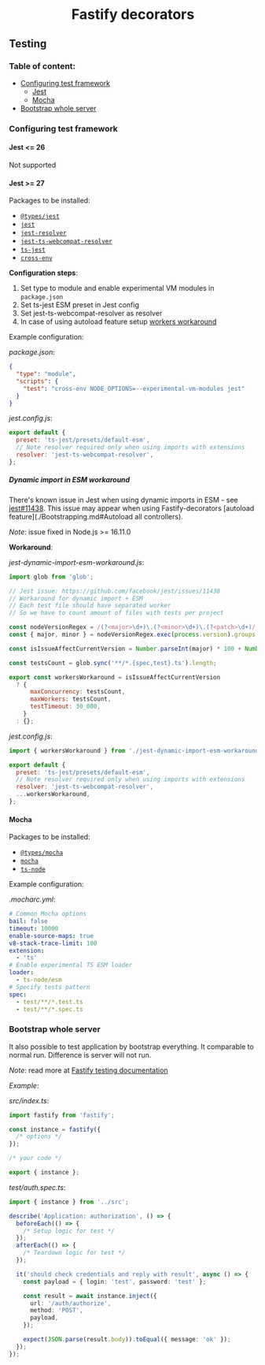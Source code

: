 <h1 style="text-align: center">Fastify decorators</h1>

## Testing

### Table of content:

- [Configuring test framework](#configuring-test-framework)
  - [Jest](#jest--27)
  - [Mocha](#mocha)
- [Bootstrap whole server](#bootstrap-whole-server)

### Configuring test framework

#### Jest <= 26

Not supported

#### Jest >= 27

Packages to be installed:

- [`@types/jest`](https://www.npmjs.com/package/@types/jest)
- [`jest`](https://www.npmjs.com/package/jest)
- [`jest-resolver`](https://www.npmjs.com/package/jest-resolver)
- [`jest-ts-webcompat-resolver`](https://www.npmjs.com/package/jest-ts-webcompat-resolver)
- [`ts-jest`](https://www.npmjs.com/package/ts-jest)
- [`cross-env`](https://www.npmjs.com/package/cross-env)

**Configuration steps**:

1. Set type to module and enable experimental VM modules in `package.json`
2. Set ts-jest ESM preset in Jest config
3. Set jest-ts-webcompat-resolver as resolver
4. In case of using autoload feature setup [workers workaround](#dynamic-import-in-esm-workaround)

Example configuration:

_package.json_:

```json
{
  "type": "module",
  "scripts": {
    "test": "cross-env NODE_OPTIONS=--experimental-vm-modules jest"
  }
}
```

_jest.config.js_:

```javascript
export default {
  preset: 'ts-jest/presets/default-esm',
  // Note resolver required only when using imports with extensions
  resolver: 'jest-ts-webcompat-resolver',
};
```

##### Dynamic import in ESM workaround

There's known issue in Jest when using dynamic imports in ESM - see [jest#11438](https://github.com/facebook/jest/issues/11438).
This issue may appear when using Fastify-decorators [autoload feature](./Bootstrapping.md#Autoload all controllers).

_Note_: issue fixed in Node.js >= 16.11.0

**Workaround**:

_jest-dynamic-import-esm-workaround.js_:

```javascript
import glob from 'glob';

// Jest issue: https://github.com/facebook/jest/issues/11438
// Workaround for dynamic import + ESM
// Each test file should have separated worker
// So we have to count amount of files with tests per project

const nodeVersionRegex = /(?<major>\d+)\.(?<minor>\d+)\.(?<patch>\d+)/;
const { major, minor } = nodeVersionRegex.exec(process.version).groups;

const isIssueAffectCurrentVersion = Number.parseInt(major) * 100 + Number.parseInt(minor) < 1611;

const testsCount = glob.sync('**/*.{spec,test}.ts').length;

export const workersWorkaround = isIssueAffectCurrentVersion
  ? {
      maxConcurrency: testsCount,
      maxWorkers: testsCount,
      testTimeout: 30_000,
    }
  : {};
```

_jest.config.js_:

```javascript
import { workersWorkaround } from './jest-dynamic-import-esm-workaround.js';

export default {
  preset: 'ts-jest/presets/default-esm',
  // Note resolver required only when using imports with extensions
  resolver: 'jest-ts-webcompat-resolver',
  ...workersWorkaround,
};
```

#### Mocha

Packages to be installed:

- [`@types/mocha`](https://www.npmjs.com/package/@types/mocha)
- [`mocha`](https://www.npmjs.com/package/mocha)
- [`ts-node`](https://www.npmjs.com/package/ts-node)

Example configuration:

_.mocharc.yml_:

```yaml
# Common Mocha options
bail: false
timeout: 10000
enable-source-maps: true
v8-stack-trace-limit: 100
extension:
  - 'ts'
# Enable experimental TS ESM loader
loader:
  - ts-node/esm
# Specify tests pattern
spec:
  - test/**/*.test.ts
  - test/**/*.spec.ts
```

### Bootstrap whole server

It also possible to test application by bootstrap everything. It comparable to normal run.
Difference is server will not run.

_Note_: read more at [Fastify testing documentation](https://github.com/fastify/fastify/blob/master/docs/Testing.md)

_Example_:

_src/index.ts_:

```ts
import fastify from 'fastify';

const instance = fastify({
  /* options */
});

/* your code */

export { instance };
```

_test/auth.spec.ts_:

```ts
import { instance } from '../src';

describe('Application: authorization', () => {
  beforeEach(() => {
    /* Setup logic for test */
  });
  afterEach(() => {
    /* Teardown logic for test */
  });

  it('should check credentials and reply with result', async () => {
    const payload = { login: 'test', password: 'test' };

    const result = await instance.inject({
      url: '/auth/authorize',
      method: 'POST',
      payload,
    });

    expect(JSON.parse(result.body)).toEqual({ message: 'ok' });
  });
});
```

[`reflect-metadata`]: https://npmjs.com/package/reflect-metadata

